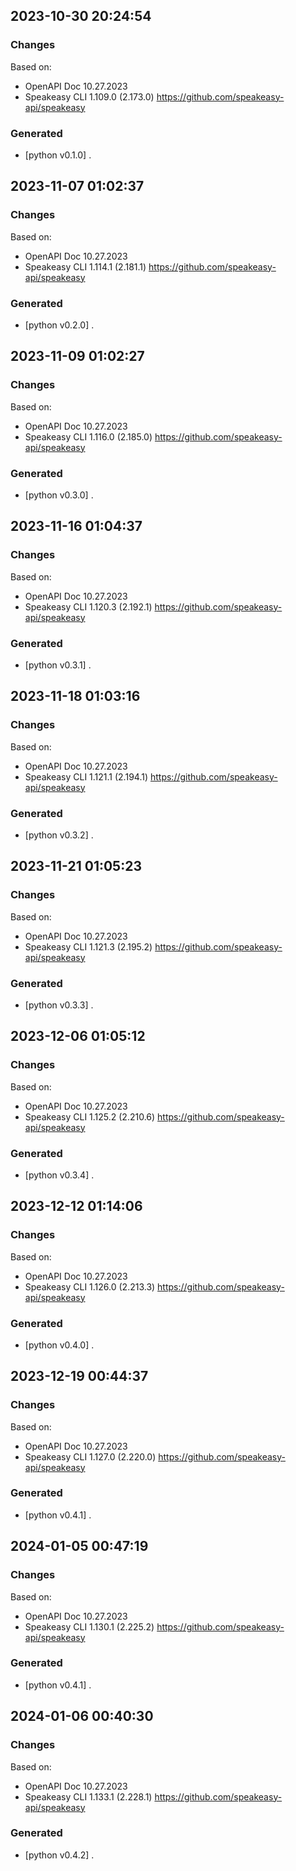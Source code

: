 

## 2023-10-30 20:24:54
### Changes
Based on:
- OpenAPI Doc 10.27.2023 
- Speakeasy CLI 1.109.0 (2.173.0) https://github.com/speakeasy-api/speakeasy
### Generated
- [python v0.1.0] .

## 2023-11-07 01:02:37
### Changes
Based on:
- OpenAPI Doc 10.27.2023 
- Speakeasy CLI 1.114.1 (2.181.1) https://github.com/speakeasy-api/speakeasy
### Generated
- [python v0.2.0] .

## 2023-11-09 01:02:27
### Changes
Based on:
- OpenAPI Doc 10.27.2023 
- Speakeasy CLI 1.116.0 (2.185.0) https://github.com/speakeasy-api/speakeasy
### Generated
- [python v0.3.0] .

## 2023-11-16 01:04:37
### Changes
Based on:
- OpenAPI Doc 10.27.2023 
- Speakeasy CLI 1.120.3 (2.192.1) https://github.com/speakeasy-api/speakeasy
### Generated
- [python v0.3.1] .

## 2023-11-18 01:03:16
### Changes
Based on:
- OpenAPI Doc 10.27.2023 
- Speakeasy CLI 1.121.1 (2.194.1) https://github.com/speakeasy-api/speakeasy
### Generated
- [python v0.3.2] .

## 2023-11-21 01:05:23
### Changes
Based on:
- OpenAPI Doc 10.27.2023 
- Speakeasy CLI 1.121.3 (2.195.2) https://github.com/speakeasy-api/speakeasy
### Generated
- [python v0.3.3] .

## 2023-12-06 01:05:12
### Changes
Based on:
- OpenAPI Doc 10.27.2023 
- Speakeasy CLI 1.125.2 (2.210.6) https://github.com/speakeasy-api/speakeasy
### Generated
- [python v0.3.4] .

## 2023-12-12 01:14:06
### Changes
Based on:
- OpenAPI Doc 10.27.2023 
- Speakeasy CLI 1.126.0 (2.213.3) https://github.com/speakeasy-api/speakeasy
### Generated
- [python v0.4.0] .

## 2023-12-19 00:44:37
### Changes
Based on:
- OpenAPI Doc 10.27.2023 
- Speakeasy CLI 1.127.0 (2.220.0) https://github.com/speakeasy-api/speakeasy
### Generated
- [python v0.4.1] .

## 2024-01-05 00:47:19
### Changes
Based on:
- OpenAPI Doc 10.27.2023 
- Speakeasy CLI 1.130.1 (2.225.2) https://github.com/speakeasy-api/speakeasy
### Generated
- [python v0.4.1] .

## 2024-01-06 00:40:30
### Changes
Based on:
- OpenAPI Doc 10.27.2023 
- Speakeasy CLI 1.133.1 (2.228.1) https://github.com/speakeasy-api/speakeasy
### Generated
- [python v0.4.2] .